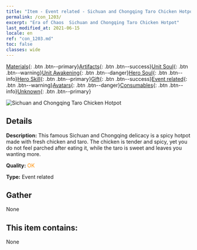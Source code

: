 ```yaml
---
title: "Item - Event related - Sichuan and Chongqing Taro Chicken Hotpot"
permalink: /con_1203/
excerpt: "Era of Chaos  Sichuan and Chongqing Taro Chicken Hotpot"
last_modified_at: 2021-06-15
locale: en
ref: "con_1203.md"
toc: false
classes: wide
---
```

 [Materials](/Items/){: .btn .btn--primary}[Artifacts](/Items/Artifacts/){: .btn .btn--success}[Unit Soul](/Items/UnitSoul/){: .btn .btn--warning}[Unit Awakening](/Items/UnitAwakening/){: .btn .btn--danger}[Hero Soul](/Items/HeroSoul/){: .btn .btn--info}[Hero Skill](/Items/HeroSkill/){: .btn .btn--primary}[Gift](/Items/Gift/){: .btn .btn--success}[Event related](/Items/Events/){: .btn .btn--warning}[Avatars](/Items/Avatars/){: .btn .btn--danger}[Consumables](/Items/Consumables/){: .btn .btn--info}[Unknown](/Items/Unknown/){: .btn .btn--primary}

 ![Sichuan and Chongqing Taro Chicken Hotpot](/images/t/i_81521221.png)

## Details
 **Description:** This famous Sichuan and Chongqing delicacy is a spicy hotpot made with fresh chicken and taro. The chicken is tender and spicy, yet you do not feel parched after eating it, while the taro is sweet and leaves you wanting more.

 **Quality:** <span style="color: #FF8C00">OK</span>

 **Type:** Event related

## Gather

  None

## This item contains:

  None

